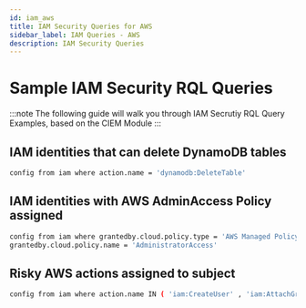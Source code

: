 ```yaml
---
id: iam_aws
title: IAM Security Queries for AWS
sidebar_label: IAM Queries - AWS
description: IAM Security Queries
---
```


# Sample IAM Security RQL Queries

:::note
The following guide will walk you through IAM Secrutiy RQL Query Examples, based on the CIEM Module
:::

## IAM identities that can delete DynamoDB tables

```bash
config from iam where action.name = 'dynamodb:DeleteTable'
```

## IAM identities with AWS AdminAccess Policy assigned

```bash
config from iam where grantedby.cloud.policy.type = 'AWS Managed Policy' AND 
grantedby.cloud.policy.name = 'AdministratorAccess'
```

## Risky AWS actions assigned to subject

```bash
config from iam where action.name IN ( 'iam:CreateUser' , 'iam:AttachGroupPolicy' , 'iam:UpdateUser' , 'iam:DeleteVirtualMFADevice' )
```
